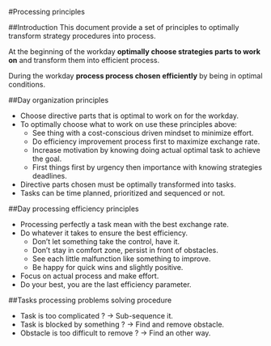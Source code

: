 #Processing principles

##Introduction
This document provide a set of principles to optimally transform strategy procedures into process.

At the beginning of the workday **optimally choose strategies parts to work on** and transform them into efficient process.

During the workday **process process chosen efficiently** by being in optimal conditions.

##Day organization principles
* Choose directive parts that is optimal to work on for the workday.
* To optimally choose what to work on use these principles above:
  * See thing with a cost-conscious driven mindset to minimize effort.
  * Do efficiency improvement process first to maximize exchange rate.
  * Increase motivation by knowing doing actual optimal task to achieve the goal.
  * First things first by urgency then importance with knowing strategies deadlines.
* Directive parts chosen must be optimally transformed into tasks.
* Tasks can be time planned, prioritized and sequenced or not.

##Day processing efficiency principles
* Processing perfectly a task mean with the best exchange rate.
* Do whatever it takes to ensure the best efficiency.
  * Don’t let something take the control, have it.
  * Don’t stay in comfort zone, persist in front of obstacles.
  * See each little malfunction like something to improve.
  * Be happy for quick wins and slightly positive.
* Focus on actual process and make effort.
* Do your best, you are the last efficiency parameter.

##Tasks processing problems solving procedure
* Task is too complicated ? → Sub-sequence it.
* Task is blocked by something ? → Find and remove obstacle.
* Obstacle is too difficult to remove ? → Find an other way.
